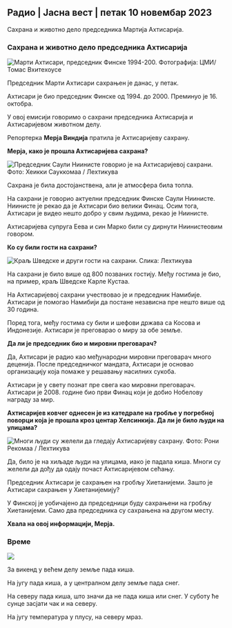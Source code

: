 ## Радио \| Јасна вест \| петак 10 новембар 2023

Сахрана и животно дело председника Мартија Ахтисарија.

### Сахрана и животно дело председника Ахтисарија

![Марти Ахтисари, председник Финске 1994-200. Фотографија: ЦМИ/Томас Вхитехоусе](хттпс://имагес.цдн.иле.фи/имаге/уплоад/ц_цроп,х_1080,в_1919,к_0,и_0/ар_1.7777777777777777,ц_филл,г_фацес,х_1100/д,к_ауто:ецо/ф_ауто/фл_лосси/в1699528852/39-1197047654а2д3334539)

Председник Марти Ахтисари сахрањен је данас, у петак.

Ахтисари је био председник Финске од 1994. до 2000. Преминуо је 16. октобра.

У овој емисији говоримо о сахрани председника Ахтисарија и Ахтисаријевом животном делу.

Репортерка **Мерја Виндија** пратила је Ахтисаријеву сахрану.

**Мерја, како је прошла Ахтисаријева сахрана?**

![Председник Саули Ниинисте говорио је на Ахтисаријевој сахрани. Фото: Хеикки Сауккомаа / Лехтикува](хттпс://имагес.цдн.иле.фи/имаге/уплоад/ц_цроп,х_2880,в_5120,к_0,и_259/ар_1.7777777777777777,ц_филл,г_60_фацес,ц_филл,г_2705к_ауто:ецо/ф_ауто/фл_лосси/в1699619473/39-1198810654е20фбае885)

Сахрана је била достојанствена, али је атмосфера била топла.

На сахрани је говорио актуелни председник Финске Саули Ниинисте. Ниинисте је рекао да је Ахтисари био велики Финац. Осим тога, Ахтисари је видео нешто добро у свим људима, рекао је Ниинисте.

Ахтисаријева супруга Еева и син Марко били су дирнути Ниинистеовим говором.

**Ко су били гости на сахрани?**

![Краљ Шведске и други гости на сахрани. Слика: Лехтикува](хттпс://имагес.цдн.иле.фи/имаге/уплоад/ц_цроп,х_2880,в_5120,к_0,и_138/ар_1.777777777777777,ц_филл,г_фацес,х_615,0к_ауто/ф_ауто/фл_лосси/в1699627300/39-1199035654е40494д395)

На сахрани је било више од 800 позваних гостију. Међу гостима је био, на пример, краљ Шведске Карле Кустаа.

На Ахтисаријевој сахрани учествовао је и председник Намибије. Ахтисари је помогао Намибији да постане независна пре нешто више од 30 година.

Поред тога, међу гостима су били и шефови држава са Косова и Индонезије. Ахтисари је преговарао о миру за обе земље.

**Да ли је председник био и мировни преговарач?**

Да, Ахтисари је радио као међународни мировни преговарач много деценија. После председничког мандата, Ахтисари је основао организацију која помаже у решавању насилних сукоба.

Ахтисари је у свету познат пре свега као мировни преговарач. Ахтисари је 2008. године био први Финац који је добио Нобелову награду за мир.

**Ахтисаријев ковчег однесен је из катедрале на гробље у погребној поворци која је прошла кроз центар Хелсинкија. Да ли је било људи на улицама?**

![Многи људи су желели да гледају Ахтисаријеву сахрану. Фото: Рони Рекомаа / Лехтикува](хттпс://имагес.цдн.иле.фи/имаге/уплоад/ц_цроп,х_2880,в_5120,к_0,и_11/ар_1.7777777777777777,ц_филл,г6_фацес,вд_0/0_0_0,х_к_ауто:ецо/ф_ауто/фл_лосси/в1699619608/39-1198819654е22ед1ц931)

Да, било је на хиљаде људи на улицама, иако је падала киша. Многи су желели да дођу да одају почаст Ахтисаријевом сећању.

Председник Ахтисари је сахрањен на гробљу Хиетанијеми. Зашто је Ахтисари сахрањен у Хиетанијемију?

У Финској је уобичајено да председници буду сахрањени на гробљу Хиетанијеми. Само два председника су сахрањена на другом месту.

**Хвала на овој информацији, Мерја.**

### Време

![](хттпс://имагес.цдн.иле.фи/имаге/уплоад/ц_цроп,х_1080,в_1919,к_0,и_0/ар_1.7777777777777777,ц_филл,г_фацес,х_675,в_1200/е/аутоф_ауто/фл_лосси/в1699633281/39-1199138654е58651ее77)

За викенд у већем делу земље пада киша.

На југу пада киша, а у централном делу земље пада снег.

На северу пада киша, што значи да не пада киша или снег. У суботу ће сунце засјати чак и на северу.

На југу температура у плусу, на северу мраз.